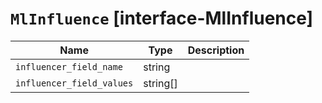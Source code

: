 # `MlInfluence` [interface-MlInfluence]

| Name | Type | Description |
| - | - | - |
| `influencer_field_name` | string | &nbsp; |
| `influencer_field_values` | string[] | &nbsp; |
